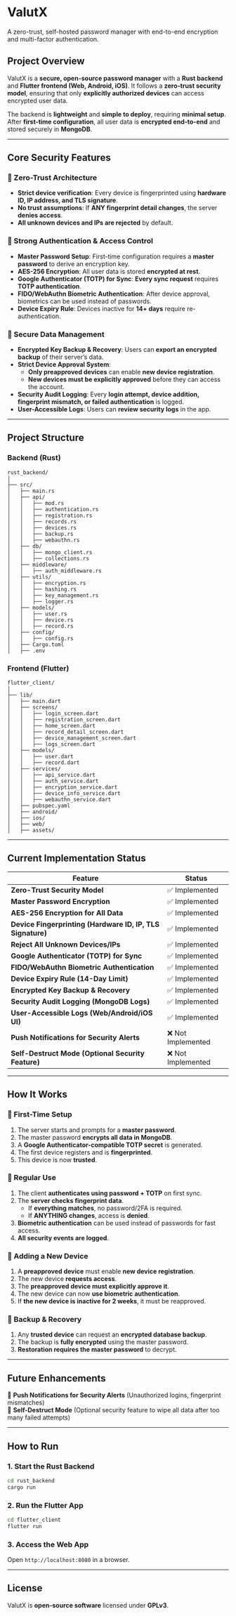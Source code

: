 # **ValutX**
A zero-trust, self-hosted password manager with end-to-end encryption and multi-factor authentication.

## **Project Overview**
ValutX is a **secure, open-source password manager** with a **Rust backend** and **Flutter frontend (Web, Android, iOS)**. It follows a **zero-trust security model**, ensuring that only **explicitly authorized devices** can access encrypted user data.

The backend is **lightweight** and **simple to deploy**, requiring **minimal setup**. After **first-time configuration**, all user data is **encrypted end-to-end** and stored securely in **MongoDB**.

---

## **Core Security Features**
### **🔹 Zero-Trust Architecture**
- **Strict device verification**: Every device is fingerprinted using **hardware ID, IP address, and TLS signature**.
- **No trust assumptions**: If **ANY fingerprint detail changes**, the server **denies access**.
- **All unknown devices and IPs are rejected** by default.

### **🔹 Strong Authentication & Access Control**
- **Master Password Setup**: First-time configuration requires a **master password** to derive an encryption key.
- **AES-256 Encryption**: All user data is stored **encrypted at rest**.
- **Google Authenticator (TOTP) for Sync**: **Every sync request** requires **TOTP authentication**.
- **FIDO/WebAuthn Biometric Authentication**: After device approval, biometrics can be used instead of passwords.
- **Device Expiry Rule**: Devices inactive for **14+ days** require re-authentication.

### **🔹 Secure Data Management**
- **Encrypted Key Backup & Recovery**: Users can **export an encrypted backup** of their server’s data.
- **Strict Device Approval System**: 
  - **Only preapproved devices** can enable **new device registration**.
  - **New devices must be explicitly approved** before they can access the account.
- **Security Audit Logging**: Every **login attempt, device addition, fingerprint mismatch, or failed authentication** is logged.
- **User-Accessible Logs**: Users can **review security logs** in the app.

---

## **Project Structure**
### **Backend (Rust)**
```plaintext
rust_backend/
│
├── src/
│   ├── main.rs
│   ├── api/
│   │   ├── mod.rs
│   │   ├── authentication.rs
│   │   ├── registration.rs
│   │   ├── records.rs
│   │   ├── devices.rs
│   │   ├── backup.rs
│   │   ├── webauthn.rs
│   ├── db/
│   │   ├── mongo_client.rs
│   │   ├── collections.rs
│   ├── middleware/
│   │   ├── auth_middleware.rs
│   ├── utils/
│   │   ├── encryption.rs
│   │   ├── hashing.rs
│   │   ├── key_management.rs
│   │   ├── logger.rs
│   ├── models/
│   │   ├── user.rs
│   │   ├── device.rs
│   │   ├── record.rs
│   ├── config/
│   │   ├── config.rs
│   ├── Cargo.toml
│   ├── .env
```

### **Frontend (Flutter)**
```plaintext
flutter_client/
│
├── lib/
│   ├── main.dart
│   ├── screens/
│   │   ├── login_screen.dart
│   │   ├── registration_screen.dart
│   │   ├── home_screen.dart
│   │   ├── record_detail_screen.dart
│   │   ├── device_management_screen.dart
│   │   ├── logs_screen.dart
│   ├── models/
│   │   ├── user.dart
│   │   ├── record.dart
│   ├── services/
│   │   ├── api_service.dart
│   │   ├── auth_service.dart
│   │   ├── encryption_service.dart
│   │   ├── device_info_service.dart
│   │   ├── webauthn_service.dart
│   ├── pubspec.yaml
│   ├── android/
│   ├── ios/
│   ├── web/
│   ├── assets/
```

---

## **Current Implementation Status**
| Feature | Status |
|---------|--------|
| **Zero-Trust Security Model** | ✅ Implemented |
| **Master Password Encryption** | ✅ Implemented |
| **AES-256 Encryption for All Data** | ✅ Implemented |
| **Device Fingerprinting (Hardware ID, IP, TLS Signature)** | ✅ Implemented |
| **Reject All Unknown Devices/IPs** | ✅ Implemented |
| **Google Authenticator (TOTP) for Sync** | ✅ Implemented |
| **FIDO/WebAuthn Biometric Authentication** | ✅ Implemented |
| **Device Expiry Rule (14-Day Limit)** | ✅ Implemented |
| **Encrypted Key Backup & Recovery** | ✅ Implemented |
| **Security Audit Logging (MongoDB Logs)** | ✅ Implemented |
| **User-Accessible Logs (Web/Android/iOS UI)** | ✅ Implemented |
| **Push Notifications for Security Alerts** | ❌ Not Implemented |
| **Self-Destruct Mode (Optional Security Feature)** | ❌ Not Implemented |

---

## **How It Works**
### **🔹 First-Time Setup**
1. The server starts and prompts for a **master password**.
2. The master password **encrypts all data in MongoDB**.
3. A **Google Authenticator-compatible TOTP secret** is generated.
4. The first device registers and is **fingerprinted**.
5. This device is now **trusted**.

### **🔹 Regular Use**
1. The client **authenticates using password + TOTP** on first sync.
2. The **server checks fingerprint data**.
   - If **everything matches**, no password/2FA is required.
   - If **ANYTHING changes**, access is **denied**.
3. **Biometric authentication** can be used instead of passwords for fast access.
4. **All security events are logged**.

### **🔹 Adding a New Device**
1. A **preapproved device** must enable **new device registration**.
2. The new device **requests access**.
3. The **preapproved device must explicitly approve it**.
4. The new device can now **use biometric authentication**.
5. If **the new device is inactive for 2 weeks**, it must be reapproved.

### **🔹 Backup & Recovery**
1. Any **trusted device** can request an **encrypted database backup**.
2. The backup is **fully encrypted** using the master password.
3. **Restoration requires the master password** to decrypt.

---

## **Future Enhancements**
🔹 **Push Notifications for Security Alerts** (Unauthorized logins, fingerprint mismatches)  
🔹 **Self-Destruct Mode** (Optional security feature to wipe all data after too many failed attempts)  

---

## **How to Run**
### **1. Start the Rust Backend**
```sh
cd rust_backend
cargo run
```

### **2. Run the Flutter App**
```sh
cd flutter_client
flutter run
```

### **3. Access the Web App**
Open `http://localhost:8080` in a browser.

---

## **License**
ValutX is **open-source software** licensed under **GPLv3**.
